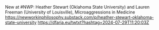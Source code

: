 New at #NWP: Heather Stewart (Oklahoma State University) and Lauren Freeman (University of Louisville), Microaggressions in Medicine https://newworkinphilosophy.substack.com/p/heather-stewart-oklahoma-state-university https://dfaria.eu/twtxt?hashtag=2024-07-29T11:20:03Z